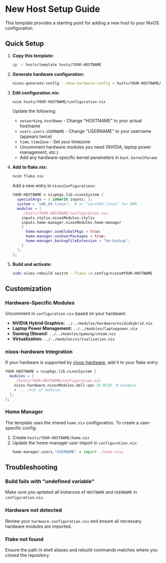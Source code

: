 # New Host Setup Guide

This template provides a starting point for adding a new host to your NixOS configuration.

## Quick Setup

1. **Copy this template:**
   ```bash
   cp -r hosts/template hosts/YOUR-HOSTNAME
   ```

2. **Generate hardware configuration:**
   ```bash
   nixos-generate-config --show-hardware-config > hosts/YOUR-HOSTNAME/hardware-configuration.nix
   ```

3. **Edit configuration.nix:**
   ```bash
   nvim hosts/YOUR-HOSTNAME/configuration.nix
   ```

   Update the following:
   - `networking.hostName` - Change "HOSTNAME" to your actual hostname
   - `users.users.USERNAME` - Change "USERNAME" to your username (appears twice)
   - `time.timeZone` - Set your timezone
   - Uncomment hardware modules you need (NVIDIA, laptop power management, etc.)
   - Add any hardware-specific kernel parameters in `boot.kernelParams`

4. **Add to flake.nix:**
   ```bash
   nvim flake.nix
   ```

   Add a new entry in `nixosConfigurations`:
   ```nix
   YOUR-HOSTNAME = nixpkgs.lib.nixosSystem {
     specialArgs = { inherit inputs; };
     system = "x86_64-linux";  # or "aarch64-linux" for ARM
     modules = [
       ./hosts/YOUR-HOSTNAME/configuration.nix
       inputs.stylix.nixosModules.stylix
       inputs.home-manager.nixosModules.home-manager
       {
         home-manager.useGlobalPkgs = true;
         home-manager.useUserPackages = true;
         home-manager.backupFileExtension = "hm-backup";
       }
     ];
   };
   ```

5. **Build and activate:**
   ```bash
   sudo nixos-rebuild switch --flake ~/.config/nixos#YOUR-HOSTNAME
   ```

## Customization

### Hardware-Specific Modules

Uncomment in `configuration.nix` based on your hardware:

- **NVIDIA Hybrid Graphics:** `../../modules/hardware/nvidiahybrid.nix`
- **Laptop Power Management:** `../../modules/laptoppower.nix`
- **Gaming (Steam):** `../../modules/gaming/steam.nix`
- **Virtualization:** `../../modules/virtualization.nix`

### nixos-hardware Integration

If your hardware is supported by [nixos-hardware](https://github.com/NixOS/nixos-hardware), add it to your flake entry:

```nix
YOUR-HOSTNAME = nixpkgs.lib.nixosSystem {
  modules = [
    ./hosts/YOUR-HOSTNAME/configuration.nix
    nixos-hardware.nixosModules.dell-xps-15-9520  # Example
    # ... rest of modules
  ];
};
```

### Home Manager

The template uses the shared `home.nix` configuration. To create a user-specific config:

1. Create `hosts/YOUR-HOSTNAME/home.nix`
2. Update the home-manager user import in `configuration.nix`:
   ```nix
   home-manager.users."USERNAME" = import ./home.nix;
   ```

## Troubleshooting

### Build fails with "undefined variable"
Make sure you updated all instances of `HOSTNAME` and `USERNAME` in `configuration.nix`.

### Hardware not detected
Review your `hardware-configuration.nix` and ensure all necessary hardware modules are imported.

### Flake not found
Ensure the path in shell aliases and rebuild commands matches where you cloned the repository.
